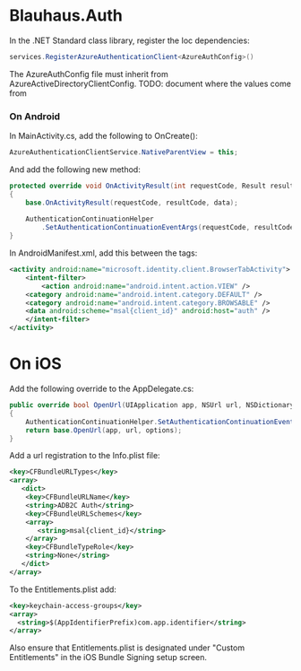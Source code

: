 # Blauhaus.Auth

In the .NET Standard class library, register the Ioc dependencies:

```c#
services.RegisterAzureAuthenticationClient<AzureAuthConfig>()
```

The AzureAuthConfig file must inherit from AzureActiveDirectoryClientConfig.
TODO: document where the values come from

### On Android

In MainActivity.cs, add the following to OnCreate():

```c#
AzureAuthenticationClientService.NativeParentView = this;
```

And add the following new method:

```c#
protected override void OnActivityResult(int requestCode, Result resultCode, Intent data)
{
    base.OnActivityResult(requestCode, resultCode, data);
    
    AuthenticationContinuationHelper
        .SetAuthenticationContinuationEventArgs(requestCode, resultCode, data);
}
``` 

In AndroidManifest.xml, add this between the <application> tags:

```xml
<activity android:name="microsoft.identity.client.BrowserTabActivity">
    <intent-filter>
        <action android:name="android.intent.action.VIEW" />
	<category android:name="android.intent.category.DEFAULT" />
	<category android:name="android.intent.category.BROWSABLE" />
	<data android:scheme="msal{client_id}" android:host="auth" />
    </intent-filter>
</activity>
```

# On iOS

Add the following override to the AppDelegate.cs:

```c#
public override bool OpenUrl(UIApplication app, NSUrl url, NSDictionary options)
{
    AuthenticationContinuationHelper.SetAuthenticationContinuationEventArgs(url);
    return base.OpenUrl(app, url, options);
}
```

Add a url registration to the Info.plist file:

```xml
<key>CFBundleURLTypes</key>
<array>
   <dict>
    <key>CFBundleURLName</key>
    <string>ADB2C Auth</string>
    <key>CFBundleURLSchemes</key>
    <array>
       <string>msal{client_id}</string>
    </array>
    <key>CFBundleTypeRole</key>
    <string>None</string>
   </dict>
</array>
```

To the Entitlements.plist add:
```xml
<key>keychain-access-groups</key>
<array>
  <string>$(AppIdentifierPrefix)com.app.identifier</string>
</array>
```

Also ensure that Entitlements.plist is designated under "Custom Entitlements" in the iOS Bundle Signing setup screen. 

